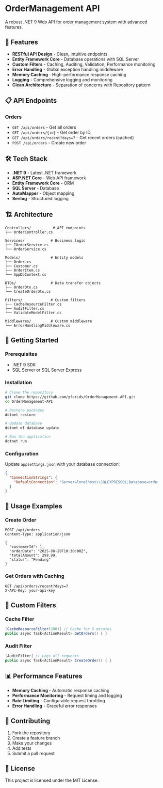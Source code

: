 # OrderManagement API

A robust .NET 9 Web API for order management system with advanced features.

## 🚀 Features

- **RESTful API Design** - Clean, intuitive endpoints
- **Entity Framework Core** - Database operations with SQL Server
- **Custom Filters** - Caching, Auditing, Validation, Performance monitoring
- **Error Handling** - Global exception handling middleware
- **Memory Caching** - High-performance response caching
- **Logging** - Comprehensive logging and monitoring
- **Clean Architecture** - Separation of concerns with Repository pattern

## 📋 API Endpoints

### Orders
- `GET /api/orders` - Get all orders
- `GET /api/orders/{id}` - Get order by ID
- `GET /api/orders/recent?days=7` - Get recent orders (cached)
- `POST /api/orders` - Create new order

## 🛠 Tech Stack

- **.NET 9** - Latest .NET framework
- **ASP.NET Core** - Web API framework
- **Entity Framework Core** - ORM
- **SQL Server** - Database
- **AutoMapper** - Object mapping
- **Serilog** - Structured logging

## 🏗 Architecture

```
Controllers/          # API endpoints
├── OrderController.cs

Services/            # Business logic
├── IOrderService.cs
└── OrderService.cs

Models/              # Entity models
├── Order.cs
├── Customer.cs
├── OrderItem.cs
└── AppDbContext.cs

DTOs/                # Data transfer objects
├── OrderDto.cs
└── CreateOrderDto.cs

Filters/             # Custom filters
├── CacheResourceFilter.cs
├── AuditFilter.cs
└── ValidateModelFilter.cs

Middlewares/         # Custom middleware
└── ErrorHandlingMiddleware.cs
```

## 🚀 Getting Started

### Prerequisites
- .NET 9 SDK
- SQL Server or SQL Server Express

### Installation
```bash
# Clone the repository
git clone https://github.com/yfarids/OrderManagement-API.git
cd OrderManagement-API

# Restore packages
dotnet restore

# Update database
dotnet ef database update

# Run the application
dotnet run
```

### Configuration
Update `appsettings.json` with your database connection:
```json
{
  "ConnectionStrings": {
    "DefaultConnection": "Server=localhost\\SQLEXPRESS01;Database=orderDB;Trusted_Connection=True;Encrypt=False;"
  }
}
```

## 📝 Usage Examples

### Create Order
```http
POST /api/orders
Content-Type: application/json

{
  "customerId": 1,
  "orderDate": "2025-08-20T10:30:00Z",
  "totalAmount": 299.99,
  "status": "Pending"
}
```

### Get Orders with Caching
```http
GET /api/orders/recent?days=7
X-API-Key: your-api-key
```

## 🔧 Custom Filters

### Cache Filter
```csharp
[CacheResourceFilter(300)] // Cache for 5 minutes
public async Task<ActionResult> GetOrders() { }
```

### Audit Filter
```csharp
[AuditFilter] // Logs all requests
public async Task<ActionResult> CreateOrder() { }
```

## 📊 Performance Features

- **Memory Caching** - Automatic response caching
- **Performance Monitoring** - Request timing and logging
- **Rate Limiting** - Configurable request throttling
- **Error Handling** - Graceful error responses

## 🤝 Contributing

1. Fork the repository
2. Create a feature branch
3. Make your changes
4. Add tests
5. Submit a pull request

## 📄 License

This project is licensed under the MIT License.
